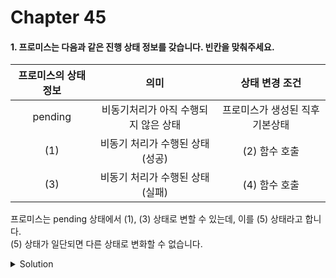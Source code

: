 # Chapter 45

####  1. 프로미스는 다음과 같은 진행 상태 정보를 갖습니다. 빈칸을 맞춰주세요.

|프로미스의 상태 정보|의미|상태 변경 조건|
|:-:|:-:|:-:|
|pending|비동기처리가 아직 수행되지 않은 상태|프로미스가 생성된 직후 기본상태|
|(1)|비동기 처리가 수행된 상태(성공)|(2) 함수 호출|
|(3)|비동기 처리가 수행된 상태(실패)|(4) 함수 호출|

프로미스는 pending 상태에서 (1), (3) 상태로 변할 수 있는데, 이를 (5) 상태라고 합니다.<br/> 
(5) 상태가 일단되면 다른 상태로 변화할 수 없습니다. 


<details>
  <summary>Solution</summary>
  <pre><strong>(1) fulfilled</strong>
<strong>(2) resolve</strong>
<strong>(3) rejected</strong>
<strong>(4) reject</strong>
<strong>(5) settled</strong></pre>
</details>

<br>